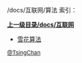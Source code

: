/docs/互联网/算法 索引：


**[上一级目录/docs/互联网](/docs/互联网/index.md)**

- [雪花算法](/docs/互联网/算法/雪花算法.md)


<font size=2 color='grey'> [@TsingChan](https://github.com/tsingchan) </font>